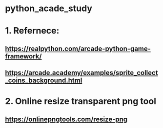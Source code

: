 # python_acade_study

# 1. Refernece:
##  https://realpython.com/arcade-python-game-framework/
##  https://arcade.academy/examples/sprite_collect_coins_background.html

# 2. Online resize transparent png tool
## https://onlinepngtools.com/resize-png